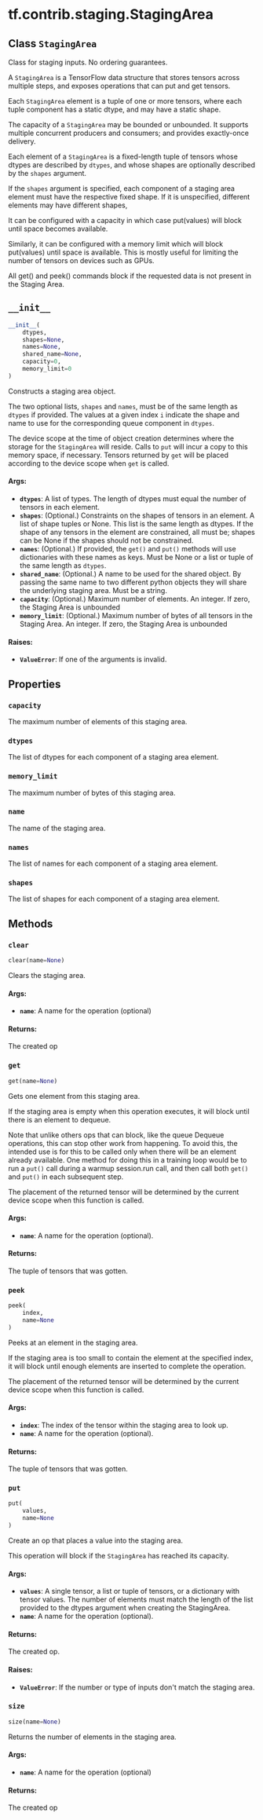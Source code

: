 <div itemscope itemtype="http://developers.google.com/ReferenceObject">
<meta itemprop="name" content="tf.contrib.staging.StagingArea" />
<meta itemprop="path" content="Stable" />
<meta itemprop="property" content="capacity"/>
<meta itemprop="property" content="dtypes"/>
<meta itemprop="property" content="memory_limit"/>
<meta itemprop="property" content="name"/>
<meta itemprop="property" content="names"/>
<meta itemprop="property" content="shapes"/>
<meta itemprop="property" content="__init__"/>
<meta itemprop="property" content="clear"/>
<meta itemprop="property" content="get"/>
<meta itemprop="property" content="peek"/>
<meta itemprop="property" content="put"/>
<meta itemprop="property" content="size"/>
</div>

# tf.contrib.staging.StagingArea

## Class `StagingArea`



Class for staging inputs. No ordering guarantees.

A `StagingArea` is a TensorFlow data structure that stores tensors across
multiple steps, and exposes operations that can put and get tensors.

Each `StagingArea` element is a tuple of one or more tensors, where each
tuple component has a static dtype, and may have a static shape.

The capacity of a `StagingArea` may be bounded or unbounded.
It supports multiple concurrent producers and consumers; and
provides exactly-once delivery.

Each element of a `StagingArea` is a fixed-length tuple of tensors whose
dtypes are described by `dtypes`, and whose shapes are optionally described
by the `shapes` argument.

If the `shapes` argument is specified, each component of a staging area
element must have the respective fixed shape. If it is
unspecified, different elements may have different shapes,

It can be configured with a capacity in which case
put(values) will block until space becomes available.

Similarly, it can be configured with a memory limit which
will block put(values) until space is available.
This is mostly useful for limiting the number of tensors on
devices such as GPUs.

All get() and peek() commands block if the requested data
is not present in the Staging Area.

<h2 id="__init__"><code>__init__</code></h2>

``` python
__init__(
    dtypes,
    shapes=None,
    names=None,
    shared_name=None,
    capacity=0,
    memory_limit=0
)
```

Constructs a staging area object.

The two optional lists, `shapes` and `names`, must be of the same length
as `dtypes` if provided.  The values at a given index `i` indicate the
shape and name to use for the corresponding queue component in `dtypes`.

The device scope at the time of object creation determines where the
storage for the `StagingArea` will reside.  Calls to `put` will incur a copy
to this memory space, if necessary.  Tensors returned by `get` will be
placed according to the device scope when `get` is called.

#### Args:

* <b>`dtypes`</b>:  A list of types.  The length of dtypes must equal the number
    of tensors in each element.
* <b>`shapes`</b>: (Optional.) Constraints on the shapes of tensors in an element.
    A list of shape tuples or None. This list is the same length
    as dtypes.  If the shape of any tensors in the element are constrained,
    all must be; shapes can be None if the shapes should not be constrained.
* <b>`names`</b>: (Optional.) If provided, the `get()` and
    `put()` methods will use dictionaries with these names as keys.
    Must be None or a list or tuple of the same length as `dtypes`.
* <b>`shared_name`</b>: (Optional.) A name to be used for the shared object. By
    passing the same name to two different python objects they will share
    the underlying staging area. Must be a string.
* <b>`capacity`</b>: (Optional.) Maximum number of elements.
    An integer. If zero, the Staging Area is unbounded
* <b>`memory_limit`</b>: (Optional.) Maximum number of bytes of all tensors
    in the Staging Area.
    An integer. If zero, the Staging Area is unbounded


#### Raises:

* <b>`ValueError`</b>: If one of the arguments is invalid.



## Properties

<h3 id="capacity"><code>capacity</code></h3>

The maximum number of elements of this staging area.

<h3 id="dtypes"><code>dtypes</code></h3>

The list of dtypes for each component of a staging area element.

<h3 id="memory_limit"><code>memory_limit</code></h3>

The maximum number of bytes of this staging area.

<h3 id="name"><code>name</code></h3>

The name of the staging area.

<h3 id="names"><code>names</code></h3>

The list of names for each component of a staging area element.

<h3 id="shapes"><code>shapes</code></h3>

The list of shapes for each component of a staging area element.



## Methods

<h3 id="clear"><code>clear</code></h3>

``` python
clear(name=None)
```

Clears the staging area.

#### Args:

* <b>`name`</b>: A name for the operation (optional)


#### Returns:

The created op

<h3 id="get"><code>get</code></h3>

``` python
get(name=None)
```

Gets one element from this staging area.

If the staging area is empty when this operation executes, it will block
until there is an element to dequeue.

Note that unlike others ops that can block, like the queue Dequeue
operations, this can stop other work from happening.  To avoid this, the
intended use is for this to be called only when there will be an element
already available.  One method for doing this in a training loop would be to
run a `put()` call during a warmup session.run call, and then call both
`get()` and `put()` in each subsequent step.

The placement of the returned tensor will be determined by the current
device scope when this function is called.

#### Args:

* <b>`name`</b>: A name for the operation (optional).


#### Returns:

The tuple of tensors that was gotten.

<h3 id="peek"><code>peek</code></h3>

``` python
peek(
    index,
    name=None
)
```

Peeks at an element in the staging area.

If the staging area is too small to contain the element at
the specified index, it will block until enough elements
are inserted to complete the operation.

The placement of the returned tensor will be determined by
the current device scope when this function is called.

#### Args:

* <b>`index`</b>: The index of the tensor within the staging area
          to look up.
* <b>`name`</b>: A name for the operation (optional).


#### Returns:

The tuple of tensors that was gotten.

<h3 id="put"><code>put</code></h3>

``` python
put(
    values,
    name=None
)
```

Create an op that places a value into the staging area.

This operation will block if the `StagingArea` has reached
its capacity.

#### Args:

* <b>`values`</b>: A single tensor, a list or tuple of tensors, or a dictionary with
    tensor values. The number of elements must match the length of the
    list provided to the dtypes argument when creating the StagingArea.
* <b>`name`</b>: A name for the operation (optional).


#### Returns:

The created op.


#### Raises:

* <b>`ValueError`</b>: If the number or type of inputs don't match the staging area.

<h3 id="size"><code>size</code></h3>

``` python
size(name=None)
```

Returns the number of elements in the staging area.

#### Args:

* <b>`name`</b>: A name for the operation (optional)


#### Returns:

The created op



